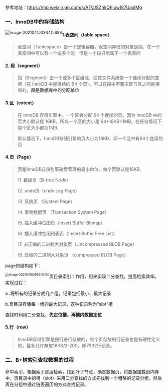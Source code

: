参考地址：https://mp.weixin.qq.com/s/A7VJSZhkQhIuwI97UaalMg

### 一、InnoDB中的存储结构

<img src="https://gitee.com/liuzihao169/pic/raw/master/image/image-20210415094415699.png" alt="image-20210415094415699" style="zoom:90%; float:left" />

#### 1.表空间（**table space**）

> 表空间（Tablespace）是一个逻辑容器，表空间存储的对象是段，在一个表空间中可以有一个或多个段，但是一个段只能属于一个表空间

#### 2. 段（**segment**）

> 段（Segment）由一个或多个区组成，区在文件系统是一个连续分配的空间（在 InnoDB 中是连续的 64 个页），不过在段中不要求区与区之间是相邻的。**段是数据库中的分配单位**

#### 3.区（**extent**）

> 在 InnoDB 存储引擎中，一个区会分配 64 个连续的页。因为 InnoDB 中的页大小默认是 16KB，所以一个区的大小是 64*16KB=1MB。在任何情况下每个区大小都为1MB.
>
> 默认情况下，InnoDB存储引擎的页大小为16KB，即一个区中有64个连续的页

#### 4.页（**Page**）

> 页是InnoDB存储引擎磁盘管理的最小单位，每个页默认是16KB;
>
> \1. 数据页（B-tree Node)
>
> \2. undo页（undo Log Page）
>
> \3. 系统页 （System Page）
>
> \4. 事物数据页 （Transaction System Page）
>
> \5. 插入缓冲位图页（Insert Buffer Bitmap）
>
> \6. 插入缓冲空闲列表页（Insert Buffer Free List）
>
> \7. 未压缩的二进制大对象页（Uncompressed BLOB Page）
>
> \8. 压缩的二进制大对象页 （compressed BLOB Page）

page的结构如下：

<img src="https://gitee.com/liuzihao169/pic/raw/master/image/image-20210415095309150.png" alt="image-20210415095309150" style="zoom:70%;float:left" />

页目录索引：作用，用来实现二分查找，提高检索效率。实现过程：

a .将所有的记录分成几个组，记录包括最小、最大记录

b.页目录存储每一组的最大记录，这种记录称为“slot”槽

查找时利用二分查找，**先定位槽，再槽内数据定位**



#### 5.行（row）

> InnoDB存储引擎是按行进行存放的，每个页存放的行记录也是有硬性定义的，最多允许存放16KB/2-200，即7992行记录。

#### 

### 二、B+树索引查找数据的过程

命中索引，根据索引逐层检索，找到叶子节点，确定数据页，将数据加载到内存中，页目录中的槽（slot）采用二分查找的方式先找到一个粗略的记录分组，然后再在分组中通过链表遍历的方式查找记录。



